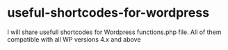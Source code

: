 # useful-shortcodes-for-wordpress
I will share usefull shortcodes for Wordpress functions.php file. All of them compatible with all WP versions 4.x and above
